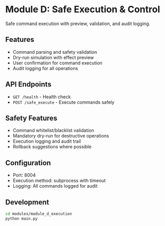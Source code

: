 # Module D: Safe Execution & Control

Safe command execution with preview, validation, and audit logging.

## Features

- Command parsing and safety validation
- Dry-run simulation with effect preview
- User confirmation for command execution
- Audit logging for all operations

## API Endpoints

- `GET /health` - Health check
- `POST /safe_execute` - Execute commands safely

## Safety Features

- Command whitelist/blacklist validation
- Mandatory dry-run for destructive operations
- Execution logging and audit trail
- Rollback suggestions where possible

## Configuration

- Port: 8004
- Execution method: subprocess with timeout
- Logging: All commands logged for audit

## Development

```bash
cd modules/module_d_execution
python main.py
```